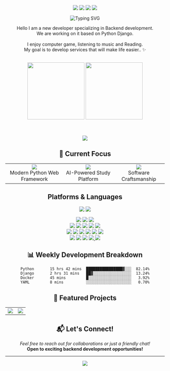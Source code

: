 <div align=center> 
  <p>
  <a href="http://qr.kakao.com/talk/EDx5.Ug4ivmaDVL0rC4zUWnjWIM-" target="_blank"><img src="https://img.shields.io/badge/qudwns7-FFCD00?style=flat-square&logo=kakaotalk&logoColor=white"/></a>
  <a href="mailto:hold@kakao.com" target="_blank"><img src="https://img.shields.io/badge/hold@kakao.com-EA4335?style=flat-square&logo=Gmail&logoColor=white"/></a>
  <a href="https://www.linkedin.com/in/%EB%B3%91%EC%A4%80-%EC%9D%B4-006b04230/" target="_blank"><img src="https://img.shields.io/badge/이병준-0A66C2?style=flat-square&logo=Linkedin&logoColor=white"/></a>
  <a href="https://velog.io/@yya70bb" target="_blank"><img src="https://img.shields.io/badge/Velog-20C997?style=flat-square&logo=velog&logoColor=white"/></a>
</p>

<!-- 타이핑 효과 -->
<img src="https://readme-typing-svg.demolab.com?font=Fira+Code&weight=600&size=28&duration=4000&pause=1000&color=3B82F6&center=true&vCenter=true&width=800&lines=Backend+Developer+%F0%9F%92%BB;Python+%26+Django+Specialist+%F0%9F%90%8D;Always+Learning+New+Things+%F0%9F%9A%80" alt="Typing SVG" />

<p>
  Hello I am a new developer specializing in Backend development.<br/>
  We are working on it based on Python Django.<br/><br/>
  I enjoy computer game, listening to music and Reading. <br/>
  My goal is to develop services that will make life easier.. ✨ <br/><br/>
</p>

<!-- GitHub Stats - 캐시 파라미터 제거 및 간단한 버전 사용 -->
<!-- Real Commits: 858 (Updated: 2025-10-29 21:09) -->
<img height="180em" src="https://github-readme-stats.vercel.app/api?username=dugadak&show_icons=true&hide_border=true&count_private=true&include_all_commits=true&cache_seconds=1&t=1761772170" />
<img height="180em" src="https://github-readme-stats.vercel.app/api/top-langs/?username=dugadak&layout=compact&hide_border=true&theme=default&count_private=true" />

<!-- 프로필 조회수 -->
<br/><br/>
<img src="https://komarev.com/ghpvc/?username=dugadak&color=blueviolet&style=flat-square&label=Profile+Views" />

## 🎯 Current Focus

<table align="center">
  <tr>
    <td align="center">
      <img src="https://img.shields.io/badge/🎓_Learning-FastAPI-009688?style=for-the-badge" />
      <br/>Modern Python Web Framework
    </td>
    <td align="center">
      <img src="https://img.shields.io/badge/🔨_Working_on-Backend_API-FF6B6B?style=for-the-badge" />
      <br/>AI-Powered Study Platform
    </td>
    <td align="center">
      <img src="https://img.shields.io/badge/📚_Reading-Clean_Code-4ECDC4?style=for-the-badge" />
      <br/>Software Craftsmanship
    </td>
  </tr>
</table>

## Platforms & Languages
<p>
  
  <a href="https://www.python.org/psf-landing/" target="_blank"><img src="https://img.shields.io/badge/Python-3776AB?style=for-the-badge&logo=python&logoColor=white"/></a>
  <a href="https://www.djangoproject.com/" target="_blank"><img src="https://img.shields.io/badge/Django-092E20?style=for-the-badge&logo=django&logoColor=white"></a>
  
  <img src="https://img.shields.io/badge/html5-E34F26?style=for-the-badge&logo=Html5&logoColor=white">
  <img src="https://img.shields.io/badge/css-1572B6?style=for-the-badge&logo=Css3&logoColor=white">
  <img src="https://img.shields.io/badge/javascript-F7DF1E?style=for-the-badge&logo=Javascript&logoColor=black">
  <br>  
  <a href="https://github.com/" target="_blank"><img src="https://img.shields.io/badge/Github-181717?style=for-the-badge&logo=github&logoColor=white"></a>
  <a href="https://www.notion.so/" target="_blank"><img src="https://img.shields.io/badge/Notion-000000?style=for-the-badge&logo=notion&logoColor=white"></a>
  <a href="https://slack.com/" target="_blank"><img src="https://img.shields.io/badge/Slack-4A154B?style=for-the-badge&logo=slack&logoColor=white"></a>
  <a href="https://www.figma.com/" target="_blank"><img src="https://img.shields.io/badge/Figma-F24E1E?style=for-the-badge&logo=figma&logoColor=white"></a>
  <img src="https://img.shields.io/badge/Github Actions-181717?style=for-the-badge&logo=github&logoColor=white">
  <br>
  <a href="https://www.docker.com/" target="_blank"><img src="https://img.shields.io/badge/Docker-2496ED?style=for-the-badge&logo=docker&logoColor=white"></a>
  <a href="https://flask.pocoo.org/" target="_blank"><img src="https://img.shields.io/badge/Flask-000000?style=for-the-badge&logo=flask&logoColor=white"></a>
  <a href="https://www.tensorflow.org/" target="_blank"><img src="https://img.shields.io/badge/Tensorflow-FF6F00?style=for-the-badge&logo=tensorflow&logoColor=white"></a>
  <a href="https://www.mysql.com/" target="_blank"><img src="https://img.shields.io/badge/Mysql-4479A1?style=for-the-badge&logo=mysql&logoColor=white"></a>
  <a href="https://www.sqlite.org/" target="_blank"><img src="https://img.shields.io/badge/Sqlite-003B57?style=for-the-badge&logo=sqlite&logoColor=white"></a>
  <a href="https://www.mongodb.com/" target="_blank"><img src="https://img.shields.io/badge/MongoDB-47A248?style=for-the-badge&logo=MongoDB&logoColor=white"></a>
  <br>
  <a href="https://getbootstrap.com/" target="_blank"><img src="https://img.shields.io/badge/Bootstrap-F05032?style=for-the-badge&logo=Bootstrap&logoColor=white"></a> 
  <a href="https://git-scm.com/" target="_blank"><img src="https://img.shields.io/badge/Git-F05032?style=for-the-badge&logo=git&logoColor=white"></a>
  <a href="https://jquery.com/" target="_blank"><img src="https://img.shields.io/badge/Jquery-0769AD?style=for-the-badge&logo=jquery&logoColor=white"></a>
  <a href="https://www.jetbrains.com/ko-kr/pycharm/" target="_blank"><img src="https://img.shields.io/badge/Pycharm-47A248?style=for-the-badge&logo=pycharm&logoColor=white">
  <a href="https://code.visualstudio.com/" target="_blank"><img src="https://img.shields.io/badge/Vscode-47A248?style=for-the-badge&logo=vscode&logoColor=white"></a>
</p>

## 📊 Weekly Development Breakdown

```text
Python       15 hrs 42 mins  ████████████████▓░░░  82.14%
Django       2 hrs 31 mins   ██▓░░░░░░░░░░░░░░░░░  13.24%
Docker       45 mins         █░░░░░░░░░░░░░░░░░░░   3.92%
YAML         8 mins          ░░░░░░░░░░░░░░░░░░░░   0.70%
```

## 🌟 Featured Projects

<table>
  <tr>
    <td align="center">
      <a href="https://github.com/dugadak/NST_SNOW">
        <img src="https://github-readme-stats.vercel.app/api/pin/?username=dugadak&repo=NST_SNOW&theme=default&hide_border=true" />
      </a>
    </td>
    <td align="center">
      <a href="https://github.com/dugadak/ecoandrich">
        <img src="https://github-readme-stats.vercel.app/api/pin/?username=dugadak&repo=ecoandrich&theme=default&hide_border=true" />
      </a>
    </td>
  </tr>
</table>

## 📬 Let's Connect!

<p align="center">
  <i>Feel free to reach out for collaborations or just a friendly chat!</i><br/>
  <b>Open to exciting backend development opportunities!</b>
</p>

---

<p align="center">
  <img src="https://capsule-render.vercel.app/api?type=waving&color=gradient&height=100&section=footer&animation=twinkling" />
</p>

</div>